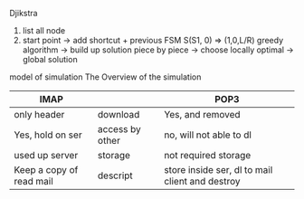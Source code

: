Djikstra
1. list all node
2. start point → add shortcut + previous
FSM S(S1, 0) => (1,0,L/R)
greedy algorithm 
→ build up solution piece by piece
→ choose locally optimal → global solution

model of simulation
The Overview of the simulation

| IMAP                     |                 | POP3                                            |
| ------------------------ | --------------- | ----------------------------------------------- |
| only header              | download        | Yes, and removed                                |
| Yes, hold on ser         | access by other | no, will not able to dl                         |
| used up server           | storage         | not required storage                            |
| Keep a copy of read mail | descript        | store inside ser, dl to mail client and destroy |

